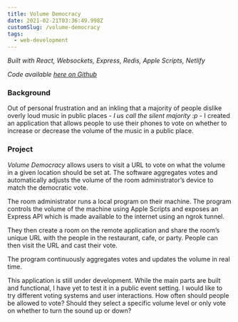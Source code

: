 ```yaml
---
title: Volume Democracy
date: 2021-02-21T03:36:49.998Z
customSlug: /volume-democracy
tags:
  - web-development
---
```


_Built with React, Websockets, Express, Redis, Apple Scripts, Netlify_

_Code available [here on Github](https://github.com/Justinette2175/volume-poll)_

### Background

Out of personal frustration and an inkling that a majority of people dislike overly loud music in public places - _I us call the silent majority :p_ - I created an application that allows people to use their phones to vote on whether to increase or decrease the volume of the music in a public place.

### Project

_Volume Democracy_ allows users to visit a URL to vote on what the volume in a given location should be set at. The software aggregates votes and automatically adjusts the volume of the room administrator’s device to match the democratic vote.

The room administrator runs a local program on their machine. The program controls the volume of the machine using Apple Scripts and exposes an Express API which is made available to the internet using an ngrok tunnel.

They then create a room on the remote application and share the room’s unique URL with the people in the restaurant, cafe, or party. People can then visit the URL and cast their vote.

The program continuously aggregates votes and updates the volume in real time.

This application is still under development. While the main parts are built and functional, I have yet to test it in a public event setting. I would like to try different voting systems and user interactions. How often should people be allowed to vote? Should they select a specific volume level or only vote on whether to turn the sound up or down?
